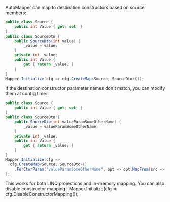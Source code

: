 AutoMapper can map to destination constructors based on source members:

```c#
public class Source {
    public int Value { get; set; }
}
public class SourceDto {
    public SourceDto(int value) {
        _value = value;
    }
    private int _value;
    public int Value {
        get { return _value; }
    }
}
Mapper.Initialize(cfg => cfg.CreateMap<Source, SourceDto>());
```

If the destination constructor parameter names don't match, you can modify them at config time:


```c#
public class Source {
    public int Value { get; set; }
}
public class SourceDto {
    public SourceDto(int valueParamSomeOtherName) {
        _value = valueParamSomeOtherName;
    }
    private int _value;
    public int Value {
        get { return _value; }
    }
}
Mapper.Initialize(cfg => 
  cfg.CreateMap<Source, SourceDto>()
    .ForCtorParam("valueParamSomeOtherName", opt => opt.MapFrom(src => src.Value))
);
```
This works for both LINQ projections and in-memory mapping.
You can also disable constructor mapping :
Mapper.Initialize(cfg => cfg.DisableConstructorMapping());